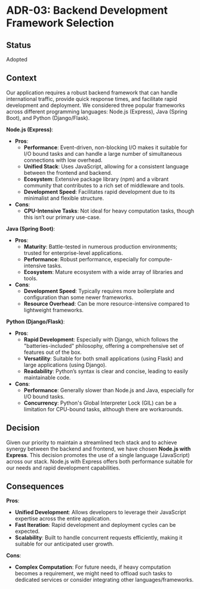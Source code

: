 # ADR-03: Backend Development Framework Selection

## Status

Adopted

## Context

Our application requires a robust backend framework that can handle international traffic, provide quick response times, and facilitate rapid development and deployment. We considered three popular frameworks across different programming languages: Node.js (Express), Java (Spring Boot), and Python (Django/Flask).

**Node.js (Express)**:

- **Pros**:
  - **Performance**: Event-driven, non-blocking I/O makes it suitable for I/O bound tasks and can handle a large number of simultaneous connections with low overhead.
  - **Unified Stack**: Uses JavaScript, allowing for a consistent language between the frontend and backend.
  - **Ecosystem**: Extensive package library (npm) and a vibrant community that contributes to a rich set of middleware and tools.
  - **Development Speed**: Facilitates rapid development due to its minimalist and flexible structure.
- **Cons**:
  - **CPU-Intensive Tasks**: Not ideal for heavy computation tasks, though this isn’t our primary use-case.

**Java (Spring Boot)**:

- **Pros**:
  - **Maturity**: Battle-tested in numerous production environments; trusted for enterprise-level applications.
  - **Performance**: Robust performance, especially for compute-intensive tasks.
  - **Ecosystem**: Mature ecosystem with a wide array of libraries and tools.
- **Cons**:
  - **Development Speed**: Typically requires more boilerplate and configuration than some newer frameworks.
  - **Resource Overhead**: Can be more resource-intensive compared to lightweight frameworks.

**Python (Django/Flask)**:

- **Pros**:
  - **Rapid Development**: Especially with Django, which follows the "batteries-included" philosophy, offering a comprehensive set of features out of the box.
  - **Versatility**: Suitable for both small applications (using Flask) and large applications (using Django).
  - **Readability**: Python’s syntax is clear and concise, leading to easily maintainable code.
- **Cons**:
  - **Performance**: Generally slower than Node.js and Java, especially for I/O bound tasks.
  - **Concurrency**: Python's Global Interpreter Lock (GIL) can be a limitation for CPU-bound tasks, although there are workarounds.

## Decision

Given our priority to maintain a streamlined tech stack and to achieve synergy between the backend and frontend, we have chosen **Node.js with Express**. This decision promotes the use of a single language (JavaScript) across our stack. Node.js with Express offers both performance suitable for our needs and rapid development capabilities.

## Consequences

**Pros**:

- **Unified Development**: Allows developers to leverage their JavaScript expertise across the entire application.
- **Fast Iteration**: Rapid development and deployment cycles can be expected.
- **Scalability**: Built to handle concurrent requests efficiently, making it suitable for our anticipated user growth.

**Cons**:

- **Complex Computation**: For future needs, if heavy computation becomes a requirement, we might need to offload such tasks to dedicated services or consider integrating other languages/frameworks.

